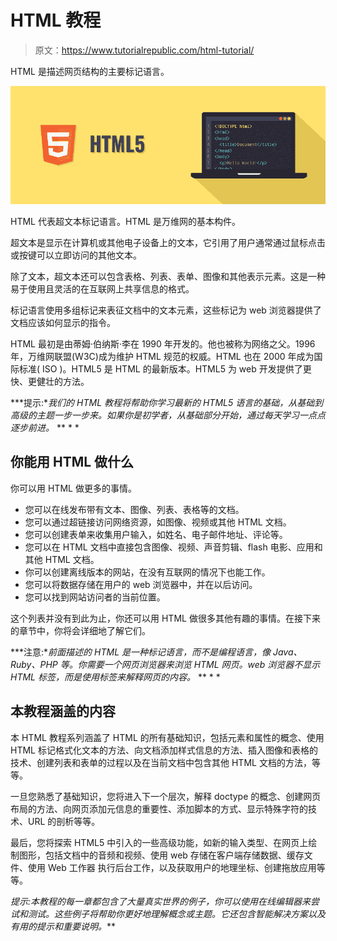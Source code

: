 # HTML 教程

> 原文：<https://www.tutorialrepublic.com/html-tutorial/>

HTML 是描述网页结构的主要标记语言。

![HTML Illustration](img/f94be7c8232b656dac8c1446a10f0244.png)

HTML 代表超文本标记语言。HTML 是万维网的基本构件。

超文本是显示在计算机或其他电子设备上的文本，它引用了用户通常通过鼠标点击或按键可以立即访问的其他文本。

除了文本，超文本还可以包含表格、列表、表单、图像和其他表示元素。这是一种易于使用且灵活的在互联网上共享信息的格式。

标记语言使用多组标记来表征文档中的文本元素，这些标记为 web 浏览器提供了文档应该如何显示的指令。

HTML 最初是由蒂姆·伯纳斯·李在 1990 年开发的。他也被称为网络之父。1996 年，万维网联盟(W3C)成为维护 HTML 规范的权威。HTML 也在 2000 年成为国际标准( ISO )。HTML5 是 HTML 的最新版本。HTML5 为 web 开发提供了更快、更健壮的方法。

 ***提示:**我们的 HTML 教程将帮助你学习最新的 HTML5 语言的基础，从基础到高级的主题一步一步来。如果你是初学者，从基础部分开始，通过每天学习一点点逐步前进。*  ** * *

## 你能用 HTML 做什么

你可以用 HTML 做更多的事情。

*   您可以在线发布带有文本、图像、列表、表格等的文档。
*   您可以通过超链接访问网络资源，如图像、视频或其他 HTML 文档。
*   您可以创建表单来收集用户输入，如姓名、电子邮件地址、评论等。
*   您可以在 HTML 文档中直接包含图像、视频、声音剪辑、flash 电影、应用和其他 HTML 文档。
*   你可以创建离线版本的网站，在没有互联网的情况下也能工作。
*   您可以将数据存储在用户的 web 浏览器中，并在以后访问。
*   您可以找到网站访问者的当前位置。

这个列表并没有到此为止，你还可以用 HTML 做很多其他有趣的事情。在接下来的章节中，你将会详细地了解它们。

 ***注意:**前面描述的 HTML 是一种标记语言，而不是编程语言，像 Java、Ruby、PHP 等。你需要一个网页浏览器来浏览 HTML 网页。web 浏览器不显示 HTML 标签，而是使用标签来解释网页的内容。*  ** * *

## 本教程涵盖的内容

本 HTML 教程系列涵盖了 HTML 的所有基础知识，包括元素和属性的概念、使用 HTML 标记格式化文本的方法、向文档添加样式信息的方法、插入图像和表格的技术、创建列表和表单的过程以及在当前文档中包含其他 HTML 文档的方法，等等。

一旦您熟悉了基础知识，您将进入下一个层次，解释 doctype 的概念、创建网页布局的方法、向网页添加元信息的重要性、添加脚本的方式、显示特殊字符的技术、URL 的剖析等等。

最后，您将探索 HTML5 中引入的一些高级功能，如新的输入类型、在网页上绘制图形，包括文档中的音频和视频、使用 web 存储在客户端存储数据、缓存文件、使用 Web 工作器 执行后台工作，以及获取用户的地理坐标、创建拖放应用等等。

 *提示:本教程的每一章都包含了大量真实世界的例子，你可以使用在线编辑器来尝试和测试。这些例子将帮助你更好地理解概念或主题。它还包含智能解决方案以及有用的提示和重要说明。***